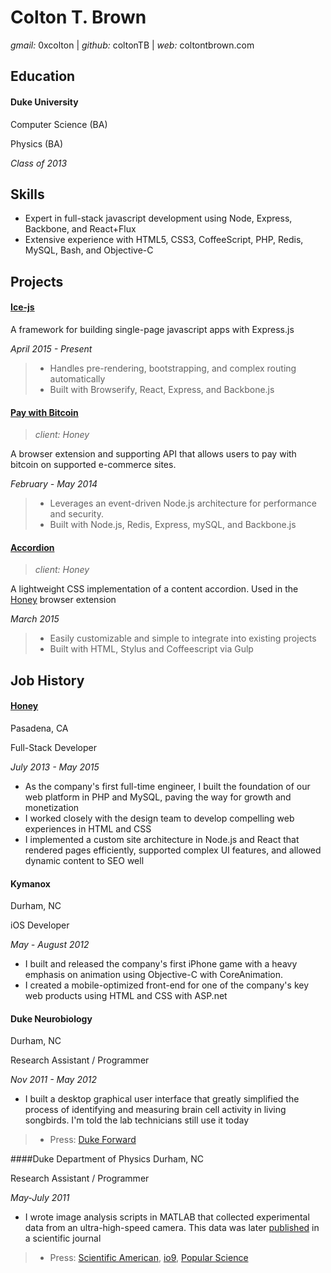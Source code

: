 # Colton T. Brown
*gmail:* 0xcolton | 
*github:* coltonTB | 
*web:* coltontbrown.com


## Education

#### Duke University

Computer Science (BA)

Physics (BA)

*Class of 2013*


## Skills

+ Expert in full-stack javascript development using Node, Express, Backbone, and React+Flux
+ Extensive experience with HTML5, CSS3, CoffeeScript, PHP, Redis, MySQL, Bash, and Objective-C


## Projects

#### [Ice-js](http://coltonTB.github.io/ice-js)
A framework for building single-page javascript apps with Express.js

*April 2015 - Present*

> + Handles pre-rendering, bootstrapping, and complex routing automatically
> + Built with Browserify, React, Express, and Backbone.js


#### [Pay with Bitcoin](https://github.com/coltonTB/pay-with-bitcoin)
> *client: Honey*

A browser extension and supporting API that allows users to pay with bitcoin on supported e-commerce sites.

*February - May 2014*

> + Leverages an event-driven Node.js architecture for performance and security. 
> + Built with Node.js, Redis, Express, mySQL, and Backbone.js

#### [Accordion](http://coltonTB.github.io/accordion)
> *client: Honey*

A lightweight CSS implementation of a content accordion. Used in the [Honey][honey-chstore] browser extension

*March 2015*

> + Easily customizable and simple to integrate into existing projects
> + Built with HTML, Stylus and Coffeescript via Gulp


## Job History

#### [Honey][honey-home]
Pasadena, CA

Full-Stack Developer

*July 2013 - May 2015*

+ As the company's first full-time engineer, I built the foundation of our web platform in PHP and MySQL, paving the way for growth and monetization
+ I worked closely with the design team to develop compelling web experiences in HTML and CSS
+ I implemented a custom site architecture in Node.js and React that rendered pages efficiently, supported complex UI features, and allowed dynamic content to SEO well

#### Kymanox
Durham, NC

iOS Developer

*May - August 2012*

+ I built and released the company's first iPhone game with a heavy emphasis on animation using Objective-C with CoreAnimation.
+ I created a mobile-optimized front-end for one of the company's key web products using HTML and CSS with ASP.net

#### Duke Neurobiology
Durham, NC

Research Assistant / Programmer

*Nov 2011 - May 2012*

+ I built a desktop graphical user interface that greatly simplified the process of identifying and measuring brain cell activity in living songbirds. I'm told the lab technicians still use it today

> + Press: [Duke Forward][press-dukefwd]


####Duke Department of Physics
Durham, NC 

Research Assistant / Programmer

*May-July 2011*

+ I wrote image analysis scripts in MATLAB that collected experimental data from an ultra-high-speed camera. This data was later [published][press-scireview] in a scientific journal

> + Press: [Scientific American][press-sciam], [io9][press-io9], [Popular Science][press-popsci]


[honey-home]: http://joinhoney.com
[honey-chstore]: https://chrome.google.com/webstore/detail/honey/bmnlcjabgnpnenekpadlanbbkooimhnj?hl=en-US
[press-dukefwd]: http://dukeforward.duke.edu/news/duke-neurobiologist-richard-mooney-reveals-some-surprising-parallels-betwee
[press-sciam]: http://www.scientificamerican.com/podcast/episode/granular-materials-could-thwart-missiles/
[press-io9]: http://io9.com/new-missile-study-reveals-a-terrible-setback-in-fight-a-1697060546
[press-popsci]: http://www.popsci.com/physics-proves-grainy-soil-good-stopping-missiles?dom=tw&src=SOC
[press-scireview]: http://journals.aps.org/prl/abstract/10.1103/PhysRevLett.114.144502